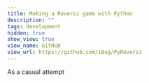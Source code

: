```yaml
---
title: Making a Reversi game with Python
description: ""
tags: development
hidden: true
show_view: true
view_name: GitHub
view_url: https://github.com/iBug/PyReversi
---
```


As a casual attempt

